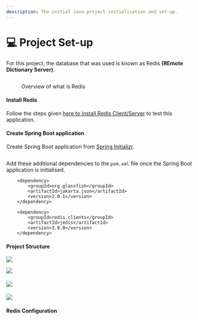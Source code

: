 ```yaml
---
description: The initial Java project initialisation and set-up.
---
```


# 💻 Project Set-up

For this project, the database that was used is known as Redis **(REmote DIctionary Server)**.&#x20;

<figure><img src=".gitbook/assets/image.png" alt=""><figcaption><p>Overview of what is Redis</p></figcaption></figure>

#### **Install Redis**

Follow the steps given [here to install Redis Client/Server](https://www.techgeeknext.com/spring-boot/install-redis-on-windows) to test this application.

#### **Create Spring Boot application**

Create Spring Boot application from [Spring Initializr](https://start.spring.io/).

<figure><img src=".gitbook/assets/Screenshot 2022-10-06 at 8.52.52 AM.png" alt=""><figcaption></figcaption></figure>

Add these additional dependencies to the `pom.xml` file once the Spring Boot application is initialised.

```
	<dependency>
		<groupId>org.glassfish</groupId>
		<artifactId>jakarta.json</artifactId>
		<version>2.0.1</version>
	</dependency>
```

```
	<dependency>
		<groupId>redis.clients</groupId>
		<artifactId>jedis</artifactId>
		<version>3.9.0</version>
	</dependency>
```

#### Project Structure

![](<.gitbook/assets/Screenshot 2022-10-09 at 10.29.44 AM.png>)

![](<.gitbook/assets/Screenshot 2022-10-09 at 10.29.54 AM.png>)

#### ![](<.gitbook/assets/Screenshot 2022-10-09 at 10.30.06 AM (1).png>)

#### ![](<.gitbook/assets/Screenshot 2022-10-09 at 10.30.14 AM (1).png>)

#### Redis Configuration

<figure><img src=".gitbook/assets/Screenshot 2022-10-06 at 2.45.46 PM.png" alt=""><figcaption></figcaption></figure>
